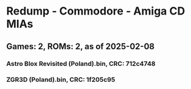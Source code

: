 # Redump - Commodore - Amiga CD MIAs
## Games: 2, ROMs: 2, as of 2025-02-08
### Astro Blox Revisited (Poland).bin, CRC: 712c4748
### ZGR3D (Poland).bin, CRC: 1f205c95
